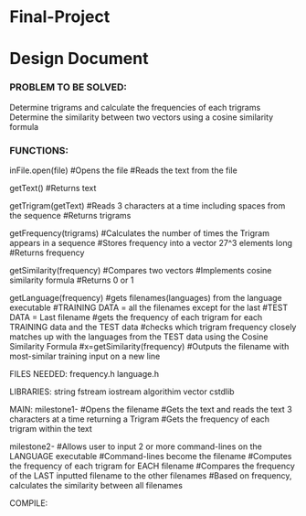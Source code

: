
# Final-Project
##
# Design  Document

### PROBLEM TO BE SOLVED:
Determine trigrams and calculate the frequencies of each trigrams
Determine the similarity between two vectors using a cosine similarity formula

### FUNCTIONS:
inFile.open(file)
  #Opens the file
  #Reads the text from the file

getText()
  #Returns text

getTrigram(getText)
  #Reads 3 characters at a time including spaces from the sequence
  #Returns trigrams

getFrequency(trigrams)
  #Calculates the number of times the Trigram appears in a sequence
  #Stores frequency into a vector 27^3 elements long
  #Returns frequency

getSimilarity(frequency)
  #Compares two vectors
  #Implements cosine similarity formula
  #Returns 0 or 1

getLanguage(frequency)
  #gets filenames(languages) from the language executable
  #TRAINING DATA = all the filenames except for the last
  #TEST DATA = Last filename
  #gets the frequency of each trigram for each TRAINING data and the TEST data
  #checks which trigram frequency closely matches up with the languages from the TEST data using the Cosine Similarity Formula
  #x=getSimilarity(frequency)
  #Outputs the filename with most-similar training input on a new line

FILES NEEDED:
frequency.h
language.h

LIBRARIES:
string
fstream
iostream
algorithim
vector
cstdlib


MAIN:
milestone1-
#Opens the filename
#Gets the text and reads the text 3 characters at a time returning a Trigram
#Gets the frequency of each trigram within the text


milestone2-
#Allows user to input 2 or more command-lines on the LANGUAGE executable
#Command-lines become the filename
#Computes the frequency of each trigram for EACH filename
#Compares the frequency of the LAST inputted filename to the other filenames
#Based on frequency, calculates the similarity between all filenames


COMPILE:
